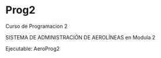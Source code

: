 # Prog2
Curso de Programacion 2

SISTEMA DE ADMINISTRACIÓN DE AEROLÍNEAS en Modula 2

Ejecutable: AeroProg2
